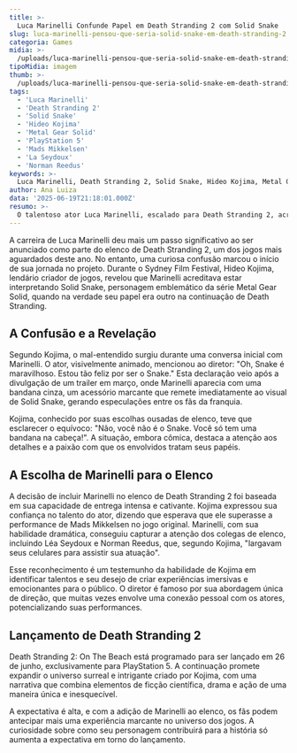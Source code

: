 ```yaml
---
title: >-
  Luca Marinelli Confunde Papel em Death Stranding 2 com Solid Snake
slug: luca-marinelli-pensou-que-seria-solid-snake-em-death-stranding-2
categoria: Games
midia: >-
  /uploads/luca-marinelli-pensou-que-seria-solid-snake-em-death-stranding-2-thumb.jpg
tipoMidia: imagem
thumb: >-
  /uploads/luca-marinelli-pensou-que-seria-solid-snake-em-death-stranding-2-thumb.jpg
tags:
  - 'Luca Marinelli'
  - 'Death Stranding 2'
  - 'Solid Snake'
  - 'Hideo Kojima'
  - 'Metal Gear Solid'
  - 'PlayStation 5'
  - 'Mads Mikkelsen'
  - 'La Seydoux'
  - 'Norman Reedus'
keywords: >-
  Luca Marinelli, Death Stranding 2, Solid Snake, Hideo Kojima, Metal Gear Solid, PlayStation 5, Mads Mikkelsen, Léa Seydoux, Norman Reedus
author: Ana Luiza
data: '2025-06-19T21:18:01.000Z'
resumo: >-
  O talentoso ator Luca Marinelli, escalado para Death Stranding 2, acreditou inicialmente que interpretaria o icônico Solid Snake. Hideo Kojima, criador do jogo, revelou o mal-entendido durante o Sydney Film Festival.
---
```


A carreira de Luca Marinelli deu mais um passo significativo ao ser anunciado como parte do elenco de Death Stranding 2, um dos jogos mais aguardados deste ano. No entanto, uma curiosa confusão marcou o início de sua jornada no projeto. Durante o Sydney Film Festival, Hideo Kojima, lendário criador de jogos, revelou que Marinelli acreditava estar interpretando Solid Snake, personagem emblemático da série Metal Gear Solid, quando na verdade seu papel era outro na continuação de Death Stranding.

## A Confusão e a Revelação

Segundo Kojima, o mal-entendido surgiu durante uma conversa inicial com Marinelli. O ator, visivelmente animado, mencionou ao diretor: "Oh, Snake é maravilhoso. Estou tão feliz por ser o Snake." Esta declaração veio após a divulgação de um trailer em março, onde Marinelli aparecia com uma bandana cinza, um acessório marcante que remete imediatamente ao visual de Solid Snake, gerando especulações entre os fãs da franquia.

Kojima, conhecido por suas escolhas ousadas de elenco, teve que esclarecer o equívoco: "Não, você não é o Snake. Você só tem uma bandana na cabeça!". A situação, embora cômica, destaca a atenção aos detalhes e a paixão com que os envolvidos tratam seus papéis.

## A Escolha de Marinelli para o Elenco

A decisão de incluir Marinelli no elenco de Death Stranding 2 foi baseada em sua capacidade de entrega intensa e cativante. Kojima expressou sua confiança no talento do ator, dizendo que esperava que ele superasse a performance de Mads Mikkelsen no jogo original. Marinelli, com sua habilidade dramática, conseguiu capturar a atenção dos colegas de elenco, incluindo Léa Seydoux e Norman Reedus, que, segundo Kojima, "largavam seus celulares para assistir sua atuação".

Esse reconhecimento é um testemunho da habilidade de Kojima em identificar talentos e seu desejo de criar experiências imersivas e emocionantes para o público. O diretor é famoso por sua abordagem única de direção, que muitas vezes envolve uma conexão pessoal com os atores, potencializando suas performances.

## Lançamento de Death Stranding 2

Death Stranding 2: On The Beach está programado para ser lançado em 26 de junho, exclusivamente para PlayStation 5. A continuação promete expandir o universo surreal e intrigante criado por Kojima, com uma narrativa que combina elementos de ficção científica, drama e ação de uma maneira única e inesquecível.

A expectativa é alta, e com a adição de Marinelli ao elenco, os fãs podem antecipar mais uma experiência marcante no universo dos jogos. A curiosidade sobre como seu personagem contribuirá para a história só aumenta a expectativa em torno do lançamento.